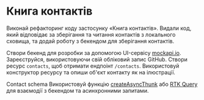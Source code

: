 # Книга контактів
Виконай рефакторинг коду застосунку «Книга контактів». Видали код, який відповідає за зберігання та читання контактів з локального сховища, та додай роботу з бекендом для зберігання контактів.

Створи бекенд для розробки за допомогою UI-сервісу [mockapi.io](https://mockapi.io/). Зареєструйся, використовуючи свій обліковий запис GitHub. Створи ресурс `contacts`, щоб отримати ендпоінт `/contacts`. Використовуй конструктор ресурсу та опиши об'єкт контакту як на ілюстрації.

Contact schema
Використовуй функцію [createAsyncThunk](https://redux-toolkit.js.org/api/createAsyncThunk) або [RTK Query](https://redux-toolkit.js.org/rtk-query/overview) для взаємодії з бекендом та асинхронними запитами.
